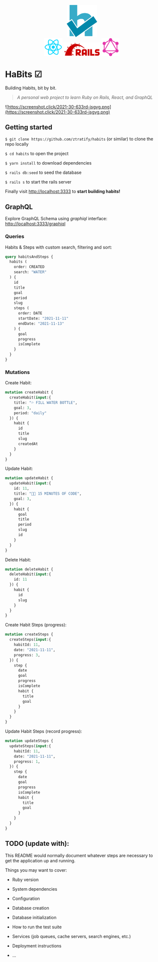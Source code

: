 <div align="center">
  <img title="HaBits logo" alt="HaBits logo" width="100px" src="/app/assets/images/habits_large.png">
</div>
<div align="center">
  <img title="React.js" alt="React logo" width="60px" src="/app/assets/images/logo_react.webp">
  <img title="Ruby On Rails" alt="Roby On Rails logo" width="120px" src="/app/assets/images/logo_rails.png">
  <img title="GraphQL" alt="GraphQL logo" width="60px" src="/app/assets/images/logo_graphql.png">
</div>

# HaBits ☑

Building Habits, bit by bit.

> _A personal web project to learn Ruby on Rails, React, and GraphQL_

![https://screenshot.click/2021-30-633rd-jsgvg.png](https://screenshot.click/2021-30-633rd-jsgvg.png)

## Getting started

`$ git clone https://github.com/ztratify/habits` (or similar) to clone the repo locally

`$ cd habits` to open the project

`$ yarn install` to download dependencies

`$ rails db:seed` to seed the database

`$ rails s` to start the rails server

Finally visit [http://localhost:3333](http://localhost:3333) to **start building habits!**

## GraphQL

Explore GraphQL Schema using _graphiql_ interface: [http://localhost:3333/graphiql](http://localhost:3333/graphiql)

### Queries

Habits & Steps with custom search, filtering and sort:

```graphql
query habitsAndSteps {
  habits (
    order: CREATED
    search: "WATER"
  ) {
    id
    title
    goal
    period
    slug
    steps (
      order: DATE
      startDate: "2021-11-11"
      endDate: "2021-11-13"
    ) {
      goal
      progress
      isComplete
    }
  }
}
```

### Mutations

Create Habit:

```graphql
mutation createHabit {
  createHabit(input:{
    title: "💦 FILL WATER BOTTLE",
    goal: 3,
    period: "daily"
  }) {
    habit {
      id
      title
      slug
      createdAt
    }
  }
}
```

Update Habit:

```graphql
mutation updateHabit {
  updateHabit(input:{
    id: 11,
    title: "👨‍💻 15 MINUTES OF CODE",
    goal: 3,
  }) {
    habit {
      goal
      title
      period
      slug
      id
    }
  }
}
```

Delete Habit:

```graphql
mutation deleteHabit {
  deleteHabit(input:{
    id: 11
  }) {
    habit {
      id
      slug
    }
  }
}
```

Create Habit Steps (progress):

```graphql
mutation createSteps {
  createSteps(input:{
    habitId: 11,
    date: "2021-11-11",
    progress: 3,
  }) {
    step {
      date
      goal
      progress
      isComplete
      habit {
        title
        goal
      }
    }
  }
}
```

Update Habit Steps (record progress):

```graphql
mutation updateSteps {
  updateSteps(input:{
    habitId: 11,
    date: "2021-11-11",
    progress: 1,
  }) {
    step {
      date
      goal
      progress
      isComplete
      habit {
        title
        goal
      }
    }
  }
}
```


## TODO (update with):

This README would normally document whatever steps are necessary to get the
application up and running.

Things you may want to cover:

* Ruby version

* System dependencies

* Configuration

* Database creation

* Database initialization

* How to run the test suite

* Services (job queues, cache servers, search engines, etc.)

* Deployment instructions

* ...
